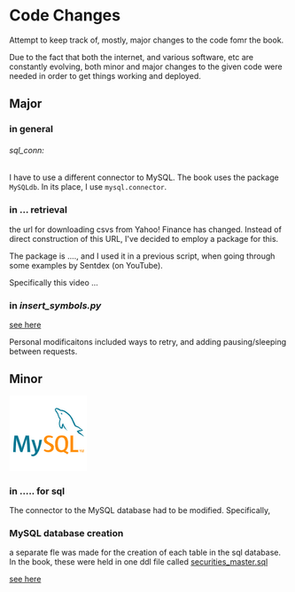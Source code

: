 # Code Changes
Attempt to keep track of, mostly, major changes to the code fomr the book.

Due to the fact that both the internet, and various software, etc are constantly evolving, both minor and major changes to the given code were needed in order to get things working and deployed.

## Major
### in general  
###### sql_conn:  
I have to use a different connector to MySQL. The book uses the package `MySQLdb`. In its place, I use `mysql.connector`.

### in ... retrieval

the url for downloading csvs from Yahoo! Finance has changed. Instead of direct construction of this URL, I've decided to employ a package for this.

The package is ...., and I used it in a previous script, when going through some examples by Sentdex (on YouTube).

Specifically this video ...

### in *insert_symbols.py*
[see here](/NOTES.md#sql_conn)

Personal modificaitons included ways to retry, and adding pausing/sleeping between requests.

## Minor
![MySQL icon](/z_other/MySQL_logo.png)
### in ..... for sql
The connector to the MySQL database had to be modified.
Specifically,

### MySQL database creation
a separate fle was made for the creation of each table in the sql database. In the book, these were held in one ddl file called <u>securities_master.sql</u>



[see here](/NOTES.md#sql_conn)